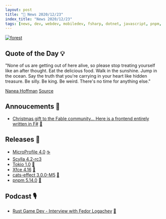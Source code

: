 ```yaml
---
layout: post
title: "📜 News 2020/12/23"
index_title: "News 2020/12/23"
tags: [news, dev, webdev, mobiledev, fsharp, dotnet, javascript, pnpm, scala, linux, java, rustlang]
---
```


<a href="https://daily-tech-news.github.io/2020/12/23/news.html">
  <img src="https://user-images.githubusercontent.com/430272/103045248-7d865800-4562-11eb-87da-9a80cbae3e43.jpg"
     alt="forest"
     class="image">
</a>

## Quote of the Day 💡

"None of us are getting out of here alive, so please stop treating yourself like an after thought. Eat the delicious food. Walk in the sunshine. Jump in the ocean. Say the truth that you're carrying in your heart like hidden treasure. Be silly. Be king. Be weird. There's no time for anything else."

[Nanea Hoffman](https://sweatpantsandcoffee.com/author/nanea-hoffman/) [Source](https://www.snopes.com/fact-check/keanu-reeves-live-life-fully-quote/)

## Annoucements 🥁

- [Christmas gift to the Fable community... Here is a frontend entirely written in F#](https://twitter.com/FableCompiler/status/1341746481938644992) [🔷](https://fsharp.org "#fsharp #dotnet")

## Releases 🥳

- [MicroProfile 4.0](https://microprofile.io/2020/12/23/microprofile-4-0-is-now-available) [☕️](https://www.java.com "#java")
- [Scylla 4.2-rc3](https://jepsen.io/analyses/scylla-4.2-rc3)
- [Tokio 1.0](https://tokio.rs/blog/2020-12-tokio-1-0) [🦀](https://www.rust-lang.org "#rust")
- [Xfce 4.16](https://xfce.org/about/news/?post=1608595200) [🐧](https://www.linux.org "#linux")
- [cats-effect 3.0.0-M5](https://github.com/typelevel/cats-effect/releases/tag/v3.0.0-M5) [💈](https://www.scala-lang.org "#scala")
- [pnpm 5.14.0](https://github.com/pnpm/pnpm/releases/tag/v5.14.0) [🔶](https://www.ecma-international.org "#javascript")

## Podcast 🎙

- [Rust Game Dev - Interview with Fedor Logachev](https://rustgamedev.com/episodes/interview-with-fedor-logachev) [🦀](https://www.rust-lang.org "#rust")

